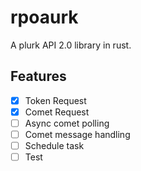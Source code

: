 # rpoaurk

A plurk API 2.0 library in rust.

## Features

- [x] Token Request
- [x] Comet Request
- [ ] Async comet polling
- [ ] Comet message handling
- [ ] Schedule task
- [ ] Test

